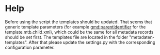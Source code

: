 Help
====

Before using the script the templates should be updated. That seems that generic template parameters (for example <gmd:parentIdentifier> for the template.mtb.child.xml), which could be the same for all metadata records should be set first. The templates file are located in the folder "metadaten-templates". After that please update the settings.py with the corresponding configuration parameter.
